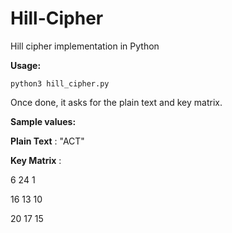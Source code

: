 # Hill-Cipher
Hill cipher implementation in Python

**Usage:**

`python3 hill_cipher.py`

Once done, it asks for the plain text and key matrix.

**Sample values:**

**Plain Text** : "ACT"

**Key Matrix** : 

6 24 1

16 13 10

20 17 15

